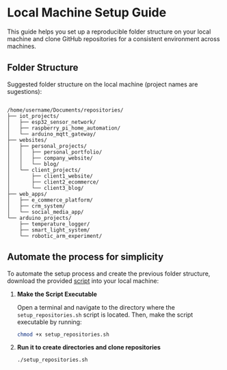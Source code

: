 # Local Machine Setup Guide

This guide helps you set up a reproducible folder structure on your local machine and clone GitHub repositories for a consistent environment across machines.

## Folder Structure

Suggested folder structure on the local machine (project names are sugestions):
~~~

/home/username/Documents/repositories/
├── iot_projects/
│   ├── esp32_sensor_network/
│   ├── raspberry_pi_home_automation/
│   └── arduino_mqtt_gateway/
├── websites/
│   ├── personal_projects/
│   │   ├── personal_portfolio/
│   │   ├── company_website/
│   │   └── blog/
│   └── client_projects/
│       ├── client1_website/
│       ├── client2_ecommerce/
│       └── client3_blog/
├── web_apps/
│   ├── e_commerce_platform/
│   ├── crm_system/
│   └── social_media_app/
└── arduino_projects/
    ├── temperature_logger/
    ├── smart_light_system/
    └── robotic_arm_experiment/
~~~

## Automate the process for simplicity

To automate the setup process and create the previous folder structure, download the provided [script](https://github.com/jnavno/local_machine_setup_guide/blob/master/setup_repositories.sh) into your local machine:

1. **Make the Script Executable**

   Open a terminal and navigate to the directory where the `setup_repositories.sh` script is located. Then, make the script executable by running:

   ```bash
   chmod +x setup_repositories.sh

2. **Run it to create directories and clone repositories**

    ```bash
    ./setup_repositories.sh

